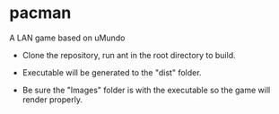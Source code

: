 # pacman
A LAN game based on uMundo

- Clone the repository, run ant in the root directory to build.

- Executable will be generated to the "dist" folder.

- Be sure the "Images" folder is with the executable so the game will render properly.
